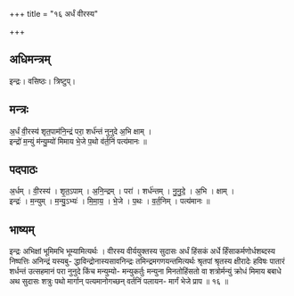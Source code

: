 +++
title = "१६ अर्धं वीरस्य"

+++
## अधिमन्त्रम्
इन्द्रः। वसिष्ठः। त्रिष्टुप्।

## मन्त्रः
अ॒र्धं वी॒रस्य॑ शृत॒पाम॑नि॒न्द्रं परा॒ शर्ध॑न्तं नुनुदे अ॒भि क्षाम् ।  
इन्द्रो॑ म॒न्युं म॑न्यु॒म्यो॑ मिमाय भे॒जे प॒थो व॑र्त॒निं पत्य॑मानः ॥

## पदपाठः
अ॒र्धम् । वी॒रस्य॑ । शृ॒त॒ऽपाम् । अ॒नि॒न्द्रम् । परा॑ । शर्ध॑न्तम् । नु॒नु॒दे॒ । अ॒भि । क्षाम् ।  
इन्द्रः॑ । म॒न्युम् । म॒न्यु॒ऽभ्यः॑ । मि॒मा॒य॒ । भे॒जे । प॒थः । व॒र्त॒निम् । पत्य॑मानः ॥

## भाष्यम्
इन्द्रः अभिक्षां भूमिमभि भूम्यामित्यर्थः । वीरस्य वीर्ययुक्तस्य सुदासः अर्धं हिंसकं अर्धे र्हिंसाकर्मणोर्धशब्दस्य निष्पत्तिः अनिन्द्रं यस्यबु- द्धाविन्द्रोनास्यसावनिन्द्रः तमिन्द्रमगणयन्तमित्यर्थः श्रृतपां श्रृतस्य क्षीरादेः हविषः पातारं शर्धन्तं उत्सहमानं परा नुनुदे किंच मन्युम्यो- मन्युकर्तुः मन्युना मिनतोहिंसतो वा शत्रोर्मन्युं क्रोधं मिमाय बबाधे अथ सुदासः शत्रुः पथो मार्गान् पत्यमानोगच्छन् वर्तनिं पलायन- मार्गं भेजे प्राप ॥ १६ ॥